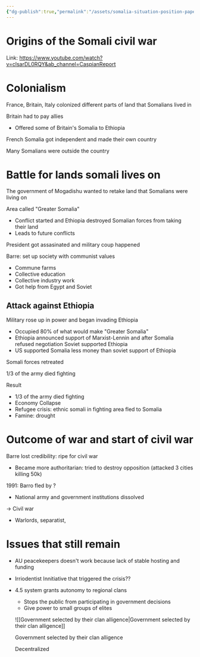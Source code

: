 ```yaml
---
{"dg-publish":true,"permalink":"/assets/somalia-situation-position-paper/research/origins-of-the-somali-civil-war/"}
---
```


# Origins of the Somali civil war

Link: https://www.youtube.com/watch?v=clsarDL0RQY&ab_channel=CaspianReport

# Colonialism

France, Britain, Italy colonized different parts of land that Somalians lived in

Britain had to pay allies

- Offered some of Britain's Somalia to Ethiopia

French Somalia got independent and made their own country

Many Somalians were outside the country

# Battle for lands somali lives on

The government of Mogadishu wanted to retake land that Somalians were living on

Area called "Greater Somalia" 

- Conflict started and Ethiopia destroyed Somalian forces from taking their land
- Leads to future conflicts

President got assasinated and military coup happened 

Barre: set up society with communist values

- Commune farms
- Collective education
- Collective industry work
- Got help from Egypt and Soviet

## Attack against Ethiopia

Military rose up in power and began invading Ethiopia

- Occupied 80% of what would make "Greater Somalia"
- Ethiopia announced support of Marxist-Lennin and after Somalia refused negotiation Soviet supported Ethiopia
- US supported Somalia less money than soviet support of Ethiopia

Somali forces retreated

1/3 of the army died fighting

Result

- 1/3 of the army died fighting
- Economy Collapse
- Refugee crisis: ethnic somali in fighting area fled to Somalia
- Famine: drought

# Outcome of war and start of civil war

Barre lost credibility: ripe for civil war

- Became more authoritarian: tried to destroy opposition (attacked 3 cities killing 50k)

1991: Barro fled by ?

- National army and government institutions dissolved

→ Civil war

- Warlords, separatist,

# Issues that still remain

- AU peacekeepers doesn't work because lack of stable hosting and funding
- Irriodentist Innitiative that triggered the crisis??
- 4.5 system grants autonomy to regional clans
    - Stops the public from participating in government decisions
    - Give power to small groups of elites
    
    ![[Government selected by their clan alligence\|Government selected by their clan alligence]]
    
    Government selected by their clan alligence
    
    Decentralized
